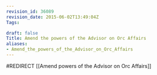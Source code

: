 ```yaml
---
revision_id: 36089
revision_date: 2015-06-02T13:49:04Z
Tags:

draft: false
Title: Amend the powers of the Advisor on Orc Affairs
aliases:
- Amend_the_powers_of_the_Advisor_on_Orc_Affairs
---
```

#REDIRECT [[Amend powers of the Advisor on Orc Affairs]]